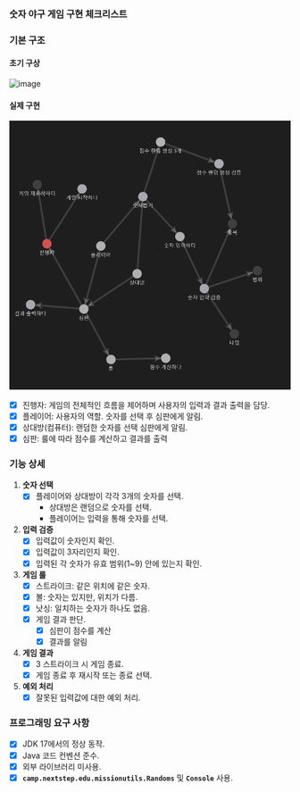 ### **숫자 야구 게임 구현 체크리스트**

### **기본 구조**
#### 초기 구상
![image](https://github.com/Yongtapark/java-baseball-6/assets/91367204/d54d3169-d91e-4ccd-a71d-ae37a0a7fa16)

#### 실제 구현
![img.png](img.png)

- [x]  진행자: 게임의 전체적인 흐름을 제어하며 사용자의 입력과 결과 출력을 담당.
- [x]  플레이어: 사용자의 역할. 숫자를 선택 후 심판에게 알림.
- [x]  상대방(컴퓨터): 랜덤한 숫자를 선택 심판에게 알림.
- [x]  심판: 룰에 따라 점수를 계산하고 결과를 출력

### **기능 상세**

1. **숫자 선택**
    - [x]  플레이어와 상대방이 각각 3개의 숫자를 선택.
        - 상대방은 랜덤으로 숫자를 선택.
        - 플레이어는 입력을 통해 숫자를 선택.
2. **입력 검증**
    - [x]  입력값이 숫자인지 확인.
    - [x]  입력값이 3자리인지 확인.
    - [x]  입력된 각 숫자가 유효 범위(1~9) 안에 있는지 확인.
3. **게임 룰**
    - [x]  스트라이크: 같은 위치에 같은 숫자.
    - [x]  볼: 숫자는 있지만, 위치가 다름.
    - [x]  낫싱: 일치하는 숫자가 하나도 없음.
    - [x]  게임 결과 판단.
       - [x] 심판이 점수를 계산
       - [x] 결과를 알림
4. **게임 결과**
    - [x]  3 스트라이크 시 게임 종료.
    - [x]  게임 종료 후 재시작 또는 종료 선택.
5. **예외 처리**
    - [x]  잘못된 입력값에 대한 예외 처리.

### **프로그래밍 요구 사항**

- [x]  JDK 17에서의 정상 동작.
- [x]  Java 코드 컨벤션 준수.
- [x]  외부 라이브러리 미사용.
- [x]  **`camp.nextstep.edu.missionutils.Randoms`** 및 **`Console`** 사용.
